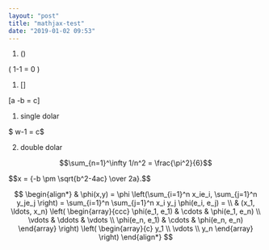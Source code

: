 ```yaml
---
layout: "post"
title: "mathjax-test"
date: "2019-01-02 09:53"
---
```


1. ()

\( 1-1 = 0 \)

1. []

\[a -b = c\]

1. single dolar

$ w-1 = c$

2. double dolar

$$\sum_{n=1}^\infty 1/n^2 = \frac{\pi^2}{6}$$


<div>$$x = {-b \pm \sqrt{b^2-4ac} \over 2a}.$$</div>


$$
\begin{align*}
  & \phi(x,y) = \phi \left(\sum_{i=1}^n x_ie_i, \sum_{j=1}^n y_je_j \right)
  = \sum_{i=1}^n \sum_{j=1}^n x_i y_j \phi(e_i, e_j) = \\
  & (x_1, \ldots, x_n) \left( \begin{array}{ccc}
      \phi(e_1, e_1) & \cdots & \phi(e_1, e_n) \\
      \vdots & \ddots & \vdots \\
      \phi(e_n, e_1) & \cdots & \phi(e_n, e_n)
    \end{array} \right)
  \left( \begin{array}{c}
      y_1 \\
      \vdots \\
      y_n
    \end{array} \right)
\end{align*}
$$
